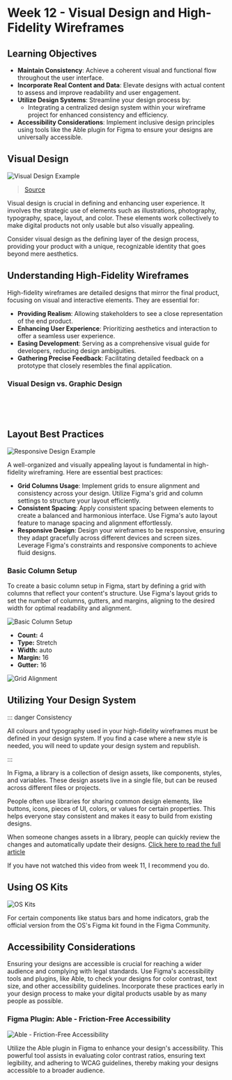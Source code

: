 # Week 12 - Visual Design and High-Fidelity Wireframes

<Countdown date="2024-12-25" customMessage="No need to rush ahead. This content will be available before this week's theory class, so just focus on what we're learning this week.">

## Learning Objectives

- **Maintain Consistency**: Achieve a coherent visual and functional flow throughout the user interface.
- **Incorporate Real Content and Data**: Elevate designs with actual content to assess and improve readability and user engagement.
- **Utilize Design Systems**: Streamline your design process by:
  - Integrating a centralized design system within your wireframe project for enhanced consistency and efficiency.
- **Accessibility Considerations**: Implement inclusive design principles using tools like the Able plugin for Figma to ensure your designs are universally accessible.

## Visual Design

![Visual Design Example](./High-fidelity.png)

> [Source](https://moqups.com/blog/low-fidelity-vs-high-fidelity-wireframes/)

Visual design is crucial in defining and enhancing user experience. It involves the strategic use of elements such as illustrations, photography, typography, space, layout, and color. These elements work collectively to make digital products not only usable but also visually appealing.

Consider visual design as the defining layer of the design process, providing your product with a unique, recognizable identity that goes beyond mere aesthetics.

## Understanding High-Fidelity Wireframes

High-fidelity wireframes are detailed designs that mirror the final product, focusing on visual and interactive elements. They are essential for:

- **Providing Realism**: Allowing stakeholders to see a close representation of the end product.
- **Enhancing User Experience**: Prioritizing aesthetics and interaction to offer a seamless user experience.
- **Easing Development**: Serving as a comprehensive visual guide for developers, reducing design ambiguities.
- **Gathering Precise Feedback**: Facilitating detailed feedback on a prototype that closely resembles the final application.

### Visual Design vs. Graphic Design

<br>
<ListItem
imageSrc="/f2024/moduleImages/week12/Visual-Design.png"
title="Visual Design"
content="Focuses on enhancing user experience in digital spaces. It employs elements like typography and color to improve interaction and usability, integrating functionality and user journey into the design.">
</ListItem>

<ListItem
imageSrc="/f2024/moduleImages/week12/Graphic-Design.png"
title="Graphic Design"
content="Centers on creating visual content to communicate messages across digital and print media. It emphasizes artistic expression and visual storytelling, often without the constraints of user interfaces.
">
</ListItem>
<br>

## Layout Best Practices

![Responsive Design Example](./adaptive-design.gif)

A well-organized and visually appealing layout is fundamental in high-fidelity wireframing. Here are essential best practices:

- **Grid Columns Usage**: Implement grids to ensure alignment and consistency across your design. Utilize Figma's grid and column settings to structure your layout efficiently.
- **Consistent Spacing**: Apply consistent spacing between elements to create a balanced and harmonious interface. Use Figma's auto layout feature to manage spacing and alignment effortlessly.
- **Responsive Design**: Design your wireframes to be responsive, ensuring they adapt gracefully across different devices and screen sizes. Leverage Figma's constraints and responsive components to achieve fluid designs.

### Basic Column Setup

To create a basic column setup in Figma, start by defining a grid with columns that reflect your content's structure. Use Figma's layout grids to set the number of columns, gutters, and margins, aligning to the desired width for optimal readability and alignment.

![Basic Column Setup](./phone-grid.png)

- **Count:** 4
- **Type:** Stretch
- **Width:** auto
- **Margin:** 16
- **Gutter:** 16

![Grid Alignment](./grid-alignment.png)

## Utilizing Your Design System

::: danger Consistency

All colours and typography used in your high-fidelity wireframes must be defined in your design system. If you find a case where a new style is needed, you will need to update your design system and republish.

:::

In Figma, a library is a collection of design assets, like components, styles, and variables. These design assets live in a single file, but can be reused across different files or projects.

People often use libraries for sharing common design elements, like buttons, icons, pieces of UI, colors, or values for certain properties. This helps everyone stay consistent and makes it easy to build from existing designs.

When someone changes assets in a library, people can quickly review the changes and automatically update their designs. [Click here to read the full article](https://help.figma.com/hc/en-us/articles/360041051154-Guide-to-libraries-in-Figma)

If you have not watched this video from week 11, I recommend you do.

<YouTube
  title="Figma tutorial: Create a shareable team library"
  url="https://www.youtube.com/embed/79T8Q6OBmRk?si=_IkxRjfrfLfE4AnQ"
/>

## Using OS Kits

![OS Kits](./Kits.png)

For certain components like status bars and home indicators, grab the official version from the OS's Figma kit found in the Figma Community.

## Accessibility Considerations

Ensuring your designs are accessible is crucial for reaching a wider audience and complying with legal standards. Use Figma's accessibility tools and plugins, like Able, to check your designs for color contrast, text size, and other accessibility guidelines. Incorporate these practices early in your design process to make your digital products usable by as many people as possible.

### Figma Plugin: Able - Friction-Free Accessibility

![Able - Friction-Free Accessibility](./able-plugin.png)

Utilize the Able plugin in Figma to enhance your design's accessibility. This powerful tool assists in evaluating color contrast ratios, ensuring text legibility, and adhering to WCAG guidelines, thereby making your designs accessible to a broader audience.

</Countdown>
